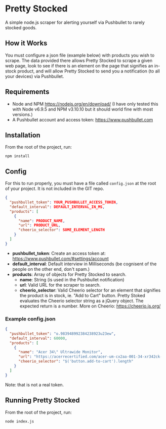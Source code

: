 # Pretty Stocked
A simple node.js scraper for alerting yourself via Pushbullet to rarely stocked goods.

## How it Works
You must configure a json file (example below) with products you wish to scrape. The data provided there allows Pretty Stocked to scrape a given web page, look to see if there is an element on the page that signifies an in-stock product, and will allow Pretty Stocked to send you a notification (to all your devices) via Pushbullet.

## Requirements
* Node and NPM https://nodejs.org/en/download/ (I have only tested this with Node v6.9.5 and NPM v3.10.10 but it should world fine with most versions.)
* A Pushbullet account and access token: https://www.pushbullet.com

## Installation
From the root of the project, run:
```
npm install
```

## Config
For this to run properly, you must have a file called `config.json` at the root of your project. It is not  included in the GIT repo.

```json
{
  "pushbullet_token": YOUR_PUSHBULLET_ACCESS_TOKEN,
  "default_interval": DEFAULT_INTERVAL_IN_MS,
  "products": [
    {
      "name": PRODUCT_NAME,
      "url": PRODUCT_URL,
      "cheerio_selector": SOME_ELEMENT_LENGTH
    }
  ]
}
```
* **pushbullet_token**: Create an access token at: https://www.pushbullet.com/#settings/account
* **default_interval**: Default interview in Milliseconds (be cognisent of the people on the other end, don't spam.)
* **products**: Array of objects for Pretty Stocked to search.
    * **name**: String (is used in the Pushbullet notification)
    * **url**: Valid URL for the scraper to search.
    * **cheerio_selector**: Valid Cheerio selector for an element that signifies the product is in stock, ie. "Add to Cart" button. Pretty Stoked evaluates the Cheerio selector string as a jQuery object. The expected return is a number. More on Cheerio: https://cheerio.js.org/

### Example config.json
```json
{
  "pushbullet_token": "o.983948992384238923u23ew",
  "default_interval": 60000,
  "products": [
    {
      "name": "Acer 34\" Ultrawide Monitor",
      "url": "https://acerrecertified.com/acer-um-cx2aa-001-34-xr342ck-bmijpphz-widescreen-lcd-monitor-3440x1440-1k-1/",
      "cheerio_selector": "$('button.add-to-cart').length"
    }
  ]
}
```
Note: that is not a real token.

## Running Pretty Stocked
From the root of the project, run:

```
node index.js
```
